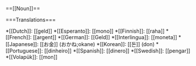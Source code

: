 ==[[Noun]]==

===Translations===

*[[Dutch]]: [[geld]]
*[[Esperanto]]: [[mono]]
*[[Finnish]]: [[raha]]
*[[French]]: [[argent]]
*[[German]]: [[Geld]]
*[[Interlingua]]: [[moneta]]
*[[Japanese]]: [[お金]] (おかね;okane)
*[[Korean]]: [[돈]] (don)
*[[Portuguese]]: [[dinheiro]]
*[[Spanish]]: [[dinero]]
*[[Swedish]]: [[pengar]]
*[[Volapük]]: [[mon]]